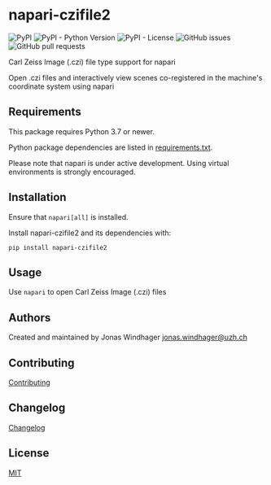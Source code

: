 # napari-czifile2

![PyPI](https://img.shields.io/pypi/v/napari-czifile2)
![PyPI - Python Version](https://img.shields.io/pypi/pyversions/napari-czifile2)
![PyPI - License](https://img.shields.io/pypi/l/napari-czifile2)
![GitHub issues](https://img.shields.io/github/issues/BodenmillerGroup/napari-czifile2)
![GitHub pull requests](https://img.shields.io/github/issues-pr/BodenmillerGroup/napari-czifile2)

Carl Zeiss Image (.czi) file type support for napari

Open .czi files and interactively view scenes co-registered in the machine's coordinate system using napari

## Requirements

This package requires Python 3.7 or newer.

Python package dependencies are listed in [requirements.txt](https://github.com/BodenmillerGroup/napari-czifile2/blob/main/requirements.txt).

Please note that napari is under active development. Using virtual environments is strongly encouraged.

## Installation

Ensure that `napari[all]` is installed.

Install napari-czifile2 and its dependencies with:

    pip install napari-czifile2

## Usage

Use `napari` to open Carl Zeiss Image (.czi) files

## Authors

Created and maintained by Jonas Windhager [jonas.windhager@uzh.ch](mailto:jonas.windhager@uzh.ch)

## Contributing

[Contributing](https://github.com/BodenmillerGroup/napari-czifile2/blob/main/CONTRIBUTING.md)

## Changelog

[Changelog](https://github.com/BodenmillerGroup/napari-czifile2/blob/main/CHANGELOG.md)

## License

[MIT](https://github.com/BodenmillerGroup/napari-czifile2/blob/main/LICENSE.md)
